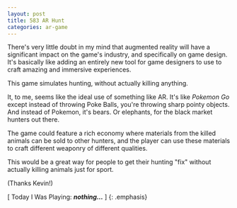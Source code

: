 ```yaml
---
layout: post
title: 583 AR Hunt
categories: ar-game
---
```

There's very little doubt in my mind that augmented reality will have a significant impact on the game's industry, and specifically on game design.  It's basically like adding an entirely new tool for game designers to use to craft amazing and immersive experiences.

This game simulates hunting, without actually killing anything.

It, to me, seems like the ideal use of something like AR.  It's like *Pokemon Go* except instead of throwing Poke Balls, you're throwing sharp pointy objects.  And instead of Pokemon, it's bears. Or elephants, for the black market hunters out there.

The game could feature a rich economy where materials from the killed animals can be sold to other hunters, and the player can use these materials to craft different weaponry of different qualities.

This would be a great way for people to get their hunting "fix" without actually killing animals just for sport.

(Thanks Kevin!)

[ Today I Was Playing: ***nothing...*** ]
{: .emphasis}